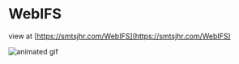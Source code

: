 # WebIFS
 
view at [https://smtsjhr.com/WebIFS](https://smtsjhr.com/WebIFS)

![animated gif](https://github.com/smtsjhr/WebIFS/blob/master/WebIFS_300.gif)